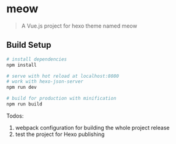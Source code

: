 # meow

> A Vue.js project for hexo theme named meow

## Build Setup

``` bash
# install dependencies
npm install

# serve with hot reload at localhost:8080
# work with hexo-json-server
npm run dev

# build for production with minification
npm run build
```

Todos:
1. webpack configuration for building the whole project release
2. test the project for Hexo publishing